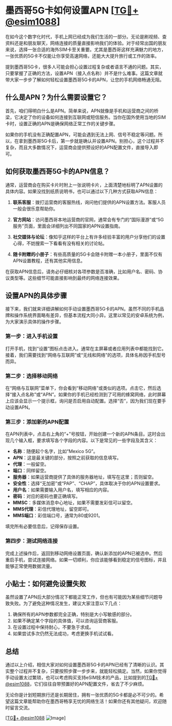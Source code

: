 # 墨西哥5G卡如何设置APN [[TG💪+ @esim1088](https://t.me/s/esim1088)]

在如今这个数字化时代，手机上网已经成为我们生活的一部分。无论是刷视频、查资料还是和朋友聊天，网络连接的质量直接影响我们的体验。对于经常出国的朋友来说，选择一张合适的海外SIM卡至关重要。尤其是墨西哥这样充满魅力的地方，一张优质的5G卡不仅能让你享受高速网络，还能大大提升旅行或工作的效率。

提到墨西哥5G卡，很多人可能会担心设置过程复杂或者语言不通的问题。其实，只要掌握了正确的方法，设置APN（接入点名称）并不是什么难事。这篇文章就带大家一步步了解如何轻松设置墨西哥5G卡的APN，让您的手机网络畅通无阻。

## 什么是APN？为什么需要设置它？

首先，咱们得明白什么是APN。简单来说，APN就像是手机和运营商之间的桥梁，它决定了你的设备如何连接到互联网或短信服务。当你在国外使用当地的SIM卡时，设置正确的APN是确保网络正常工作的关键步骤。

如果你的手机没有正确配置APN，可能会遇到无法上网、信号不稳定等问题。所以，在拿到墨西哥5G卡后，第一步就是确认并设置APN。别担心，这个过程并不复杂，而且大多数情况下，运营商会提供预设好的APN配置文件，直接导入即可。

## 如何获取墨西哥5G卡的APN信息？

通常，运营商会在购买卡片时附上一张说明卡片，上面清楚地标明了APN设置的具体内容。如果没找到纸质说明书，也可以通过以下几种方式获取APN信息：

1. **联系客服**：拨打运营商的客服热线，询问他们提供的APN设置方法。客服人员一般会很乐意帮助你。
   
2. **官方网站**：访问墨西哥本地运营商的官网，通常会有专门的“国际漫游”或“5G服务”页面，里面会详细列出不同国家的APN设置指南。

3. **社交媒体与论坛**：像知乎这样的平台上有许多经验丰富的用户分享他们的设置心得，不妨搜索一下看看有没有相关的讨论帖。

4. **随卡附赠的小册子**：有些高质量的5G卡会随卡附赠一本小册子，里面不仅有APN设置教程，还有其他实用信息。

在获取APN信息后，请务必仔细核对各项参数是否准确，比如用户名、密码、协议类型等。这些细节可能直接影响到最终的网络连接效果。

## 设置APN的具体步骤

接下来，我们就来详细讲解如何手动设置墨西哥5G卡的APN。虽然不同的手机品牌和操作系统界面略有差异，但基本流程大同小异。这里以常见的安卓系统为例，为大家演示具体的操作步骤。

### 第一步：进入手机设置

打开手机，找到“设置”图标点击进入。通常在主屏幕或者应用列表中都能找到它。接着，我们需要找到“网络与互联网”或“无线和网络”的选项，具体名称因手机型号而异。

### 第二步：选择移动网络

在“网络与互联网”菜单下，你会看到“移动网络”或类似的选项。点击它，然后选择“接入点名称”或“APN”。如果你的手机已经检测到了可用的蜂窝网络，此时屏幕上应该会显示一个提示框，询问是否启用自动配置。选择“否”，因为我们现在要手动设置APN。

### 第三步：添加新的APN配置

在APN列表中，点击右上角的“+”号按钮，开始创建一个新的APN条目。这时会出现几个输入框，要求填写各个字段的内容。以下是常见的一些字段及其含义：

- **名称**：随便起个名字，比如“Mexico 5G”。
- **APN**：这是最关键的部分，按照之前获取的信息填写。
- **代理**：一般留空。
- **端口**：同样留空。
- **服务器**：如果运营商提供了具体的服务器地址，填写在这里；否则留空。
- **安全性**：选择“无加密”或“PAP”、“CHAP”，具体取决于你的APN设置要求。
- **用户名**：如果需要输入用户名，填写相应的内容。
- **密码**：对应的密码也要正确填写。
- **MMSC**：多媒体消息中心地址，如果不需要发彩信可以留空。
- **MMS代理**：彩信代理地址，留空即可。
- **MMS端口**：彩信端口号，通常为80或9201。

填完所有必要信息后，记得保存设置。

### 第四步：测试网络连接

完成上述操作后，返回到移动网络设置页面，确认新添加的APN已被选中。然后重启手机，尝试连接网络。如果一切顺利，你应该能够看到稳定的信号图标，并且能够正常使用数据流量。

## 小贴士：如何避免设置失败

虽然设置了APN后大部分情况下都能正常工作，但也有可能因为某些细节问题导致失败。为了避免这种情况发生，建议大家注意以下几点：

1. 确保所有的APN参数都完全正确，特别是大小写敏感的部分。
2. 如果不确定某个字段的具体值，可以咨询运营商客服。
3. 在设置过程中保持耐心，不要急于求成。
4. 如果尝试多次仍然无法成功，考虑更换手机试试看。

## 总结

通过以上介绍，相信大家对如何设置墨西哥5G卡的APN已经有了清晰的认识。其实整个过程并不复杂，只要按照步骤一步步来，就能轻松搞定。当然，如果你觉得手动设置太过繁琐，也可以考虑购买支持eSIM技术的产品，比如提到的[TG💪+ @esim1088](https://t.me/s/esim1088)，它们往往自带预置好的APN配置文件，省去了不少麻烦。

无论你是计划短期旅行还是长期居住，拥有一张优质的5G卡都是必不可少的。希望这篇文章能帮助你在墨西哥畅享无忧的网络生活！如果你还有其他疑问，欢迎随时留言交流。

[[TG💪+ @esim1088](https://t.me/s/esim1088) ![Image](https://i.postimg.cc/4NQfJmqS/Snipaste-2025-05-13-00-14-12.png)]